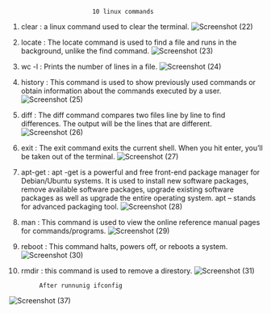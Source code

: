                            10 linux commands
1) clear : a linux command used to clear the terminal.
![Screenshot (22)](https://user-images.githubusercontent.com/106436258/188157817-8f231747-1cc4-4c98-913b-b06e17c5d74f.png)

2) locate : The locate command is used to find a file and runs in the background, unlike the find command.
![Screenshot (23)](https://user-images.githubusercontent.com/106436258/188158581-62f9d52f-9186-4ff9-a67d-51324e37931b.png)

3) wc -l : Prints the number of lines in a file.
![Screenshot (24)](https://user-images.githubusercontent.com/106436258/188159067-322bd002-e002-4dde-a848-9d29bc5199bb.png)

4) history : This command is used to show previously used commands or obtain information about the commands executed by a user.
![Screenshot (25)](https://user-images.githubusercontent.com/106436258/188159467-48f7726b-a06c-49f4-981e-16609542bca7.png)

5) diff : The diff command compares two files line by line to find differences. The output will be the lines that are different.
![Screenshot (26)](https://user-images.githubusercontent.com/106436258/188160250-2f1a0fee-2019-40f9-8697-fc951339b0d0.png)

6) exit : The exit command exits the current shell. When you hit enter, you’ll be taken out of the terminal.
![Screenshot (27)](https://user-images.githubusercontent.com/106436258/188161083-62d94ecd-72d1-418a-a17f-9256df98c2ae.png)

7) apt-get : apt -get is a powerful and free front-end package manager for Debian/Ubuntu systems. It is used to install new software packages, remove available software packages, upgrade existing software packages as well as upgrade the entire operating system. apt – stands for advanced packaging tool.
![Screenshot (28)](https://user-images.githubusercontent.com/106436258/188163404-3be16156-20cd-4a25-8169-4cb983700138.png)

8) man : This command is used to view the online reference manual pages for commands/programs.
![Screenshot (29)](https://user-images.githubusercontent.com/106436258/188164900-f1736878-5a90-44f8-8a16-776f1c6b84f4.png)

9) reboot : This command halts, powers off, or reboots a system.
![Screenshot (30)](https://user-images.githubusercontent.com/106436258/188165711-cd78b71d-408b-4ad8-b144-31dfc5951d2d.png)

10) rmdir : this command is used to remove a direstory.
![Screenshot (31)](https://user-images.githubusercontent.com/106436258/188166427-fa06ea39-812e-4db5-b438-45fa9aeda3ff.png)

             After runnunig ifconfig
       
![Screenshot (37)](https://user-images.githubusercontent.com/106436258/188320874-4ad74c34-492a-4c09-bf6a-52e470d8f34c.png)


